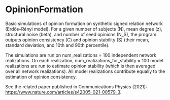 # OpinionFormation

Basic simulations of opinion formation on synthetic signed relation network (Erdős–Rényi model). For a given number of subjects (N), mean degree (z), structural noise (beta), and number of seed opinions (N_S), the program outputs opinion consistency (C) and opinion stability (S) (their mean, standard deviation, and 10th and 90th percentile).

The simulations are run on num_realizations = 100 independent network realizations. On each realization, num_realizations_for_stability = 100 model realizations are run to estimate opinion stability (which is then averaged over all network realizations). All model realizations contribute equally to the estimation of opinion consistency.

See the related paper published in Communications Physics (2021): https://www.nature.com/articles/s42005-021-00579-3.
